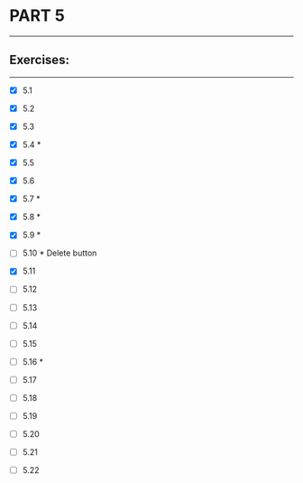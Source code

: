 # PART 5
****

## Exercises:
****
- [x] 5.1 

- [x] 5.2

- [x] 5.3

- [x] 5.4 *

- [x] 5.5

- [x] 5.6
 
- [x] 5.7 *

- [x] 5.8 *

- [x] 5.9 *

- [ ] 5.10 * Delete button

- [x] 5.11

- [ ] 5.12

- [ ] 5.13

- [ ] 5.14 

- [ ] 5.15

- [ ] 5.16 * 

- [ ] 5.17

- [ ] 5.18

- [ ] 5.19

- [ ] 5.20 

- [ ] 5.21

- [ ] 5.22
